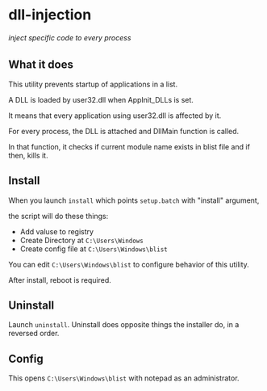 # dll-injection
###### inject specific code to every process ######

## What it does
This utility prevents startup of applications in a list.

A DLL is loaded by user32.dll when AppInit_DLLs is set.

It means that every application using user32.dll is affected by it.

For every process, the DLL is attached and DllMain function is called.

In that function, it checks if current module name exists in blist file and if then, kills it.

## Install

When you launch `install` which points `setup.batch` with "install" argument, 

the script will do these things:

- Add valuse to registry 
- Create Directory at `C:\Users\Windows`
- Create config file at `C:\Users\Windows\blist`

You can edit `C:\Users\Windows\blist` to configure behavior of this utility.

After install, reboot is required.

## Uninstall

Launch `uninstall`.
Uninstall does opposite things the installer do, in a reversed order.

## Config

This opens `C:\Users\Windows\blist` with notepad as an administrator.
